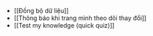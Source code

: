 - [[Đồng bộ dữ liệu]]
- [[Thông báo khi trang mình theo dõi thay đổi]]
- [[Test my knowledge (quick quiz)]]